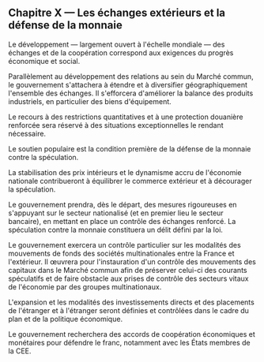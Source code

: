## Chapitre X — Les échanges extérieurs et la défense de la monnaie

Le développement — largement ouvert à l'échelle mondiale — des échanges et de
la coopération correspond aux exigences du progrès économique et social.

Parallèlement au développement des relations au sein du Marché commun, le
gouvernement s'attachera à étendre et à diversifier géographiquement
l'ensemble des échanges. Il s'efforcera d'améliorer la balance des produits
industriels, en particulier des biens d'équipement.

Le recours à des restrictions quantitatives et à une protection douanière
renforcée sera réservé à des situations exceptionnelles le rendant nécessaire.

Le soutien populaire est la condition première de la défense de la monnaie
contre la spéculation.

La stabilisation des prix intérieurs et le dynamisme accru de l'économie
nationale contribueront à équilibrer le commerce extérieur et à décourager la
spéculation.

Le gouvernement prendra, dès le départ, des mesures rigoureuses en s'appuyant
sur le secteur nationalisé (et en premier lieu le secteur bancaire), en
mettant en place un contrôle des échanges renforcé. La spéculation contre la
monnaie constituera un délit défini par la loi.

Le gouvernement exercera un contrôle particulier sur les modalités des
mouvements de fonds des sociétés multinationales entre la France et
l'extérieur. Il œuvrera pour l'instauration d'un contrôle des mouvements des
capitaux dans le Marché commun afin de préserver celui-ci des courants
spéculatifs et de faire obstacle aux prises de contrôle des secteurs vitaux de
l'économie par des groupes multinationaux.

L'expansion et les modalités des investissements directs et des placements de
l'étranger et à l'étranger seront définies et contrôlées dans le cadre du plan
et de la politique économique.

Le gouvernement recherchera des accords de coopération économiques et
monétaires pour défendre le franc, notamment avec les États membres de la CEE.


